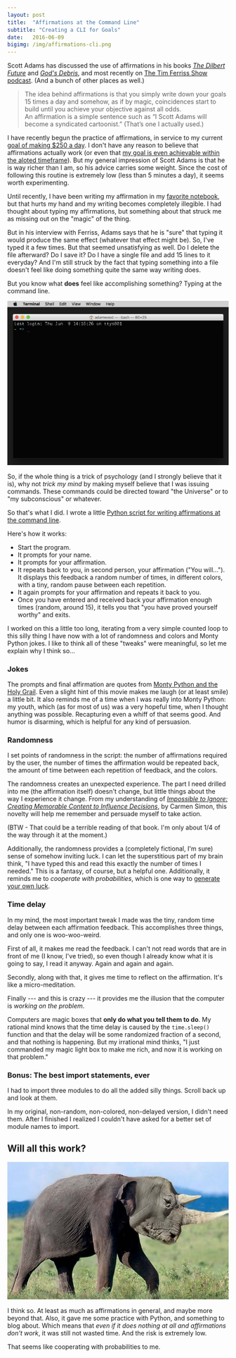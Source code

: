 ```yaml
---
layout: post
title:  "Affirmations at the Command Line"
subtitle: "Creating a CLI for Goals"
date:   2016-06-09
bigimg: /img/affirmations-cli.png
---
```


Scott Adams has discussed the use of affirmations in his books [_The Dilbert Future_](http://amzn.to/1UEIs5m) and [_God's Debris_](http://amzn.to/1U9qtH7), and most recently on [The Tim Ferriss Show podcast](http://fourhourworkweek.com/2015/09/22/scott-adams-the-man-behind-dilbert/). (And a bunch of other places as well.)

 > The idea behind affirmations is that you simply write down your goals 15 times a day and somehow, as if by magic, coincidences start to build until you achieve your objective against all odds.  
 > An affirmation is a simple sentence such as “I Scott Adams will become a syndicated cartoonist.” (That’s one I actually used.)

I have recently begun the practice of affirmations, in service to my current [goal of making $250 a day](http://250aday.github.io/2016-05-31-intro-goal/). I don't have any reason to believe that affirmations actually work (or even that [my goal is even achievable within the aloted timeframe](http://250aday.github.io/2016-06-01-good-goal/)). But my general impression of Scott Adams is that he is way richer than I am, so his advice carries some weight. Since the cost of following this routine is extremely low (less than 5 minutes a day), it seems worth experimenting.

Until recently, I have been writing my affirmation in my [favorite notebook](http://amzn.to/1rflAlr), but that hurts my hand and my writing becomes completely illegible. I had thought about typing my affirmations, but something about that struck me as missing out on the "magic" of the thing.

But in his interview with Ferriss, Adams says that he is "sure" that typing it would produce the same effect (whatever that effect might be). So, I've typed it a few times. But that seemed unsatisfying as well. Do I delete the file afterward? Do I save it? Do I have a single file and add 15 lines to it everyday? And I'm still struck by the fact that typing something into a file doesn't feel like doing something quite the same way writing does.

But you know what __does__ feel like accomplishing something? Typing at the command line.

![Terminal Window](/img/terminal-window.png)

So, if the whole thing is a trick of psychology (and I strongly believe that it is), why not _trick my mind_ by making myself believe that I was issuing commands. These commands could be directed toward "the Universe" or to "my subconscious" or whatever.

So that's what I did. I wrote a little [Python script for writing affirmations at the command line](https://gist.github.com/adammichaelwood/c58fa55350cce2f46ad0027f4c4e2097).

<script src="https://gist.github.com/adammichaelwood/c58fa55350cce2f46ad0027f4c4e2097.js"></script>

Here's how it works:

 - Start the program.
 - It prompts for your name.
 - It prompts for your affirmation.
 - It repeats back to you, in second person, your affirmation ("You will..."). It displays this feedback a random number of times, in different colors, with a tiny, random pause between each repetition.
 - It again prompts for your affirmation and repeats it back to you.
 - Once you have entered and received back your affirmation enough times (random, around 15), it tells you that "you have proved yourself worthy" and exits.

I worked on this a little too long, iterating from a very simple counted loop to this silly thing I have now with a lot of randomness and colors and Monty Python jokes. I like to think all of these "tweaks" were meaningful, so let me explain why I think so...

### Jokes

The prompts and final affirmation are quotes from [Monty Python and the Holy Grail](http://amzn.to/1UENHSu). Even a slight hint of this movie makes me laugh (or at least smile) a little bit. It also reminds me of a time when I was really into Monty Python: my youth, which (as for most of us) was a very hopeful time, when I thought anything was possible. Recapturing even a whiff of that seems good. And humor is disarming, which is helpful for any kind of persuasion.

### Randomness

I set points of randomness in the script: the number of affirmations required by the user, the number of times the affirmation would be repeated back, the amount of time between each repetition of feedback, and the colors.

The randomness creates an unexpected experience. The part I need drilled into me (the affirmation itself) doesn't change, but little things about the way I experience it change. From my understanding of [_Impossible to Ignore: Creating Memorable Content to Influence Decisions_](http://amzn.to/1PMTfi0), by Carmen Simon, this novelty will help me remember and persuade myself to take action.

(BTW - That could be a terrible reading of that book. I'm only about 1/4 of the way through it at the moment.)

Additionally, the randomness provides a (completely fictional, I'm sure) sense of somehow inviting luck. I can let the superstitious part of my brain think, "I have typed this and read this exactly the number of times I needed." This is a fantasy, of course, but a helpful one. Additionally, it reminds me to _cooperate with probabilities_, which is one way to [generate your own luck](http://lifehacker.com/how-to-create-your-own-luck-1693949106).

### Time delay

In my mind, the most important tweak I made was the tiny, random time delay between each affirmation feedback. This accomplishes three things, and only one is woo-woo-weird.

First of all, it makes me read the feedback. I can't not read words that are in front of me (I know, I've tried), so even though I already know what it is going to say, I read it anyway. Again and again and again.

Secondly, along with that, it gives me time to reflect on the affirmation. It's like a micro-meditation.

Finally --- and this is crazy --- it provides me the illusion that the computer is _working on the problem_.

Computers are magic boxes that **only do what you tell them to do**. My rational mind knows that the time delay is caused by the `time.sleep()` function and that the delay will be some randomized fraction of a second, and that nothing is happening. But my irrational mind thinks, "I just commanded my magic light box to make me rich, and now it is working on that problem."

### Bonus: The best import statements, ever

I had to import three modules to do all the added silly things. Scroll back up and look at them.

In my original, non-random, non-colored, non-delayed version, I didn't need them. After I finished I realized I couldn't have asked for a better set of module names to import. 

## Will all this work?

![Elliphino](/img/elliphino.jpg)

I think so. At least as much as affirmations in general, and maybe more beyond that. Also, it gave me some practice with Python, and something to blog about. Which means that _even if it does nothing at all and affirmations don't work_, it was still not wasted time. And the risk is extremely low.

That seems like cooperating with probabilities to me.
